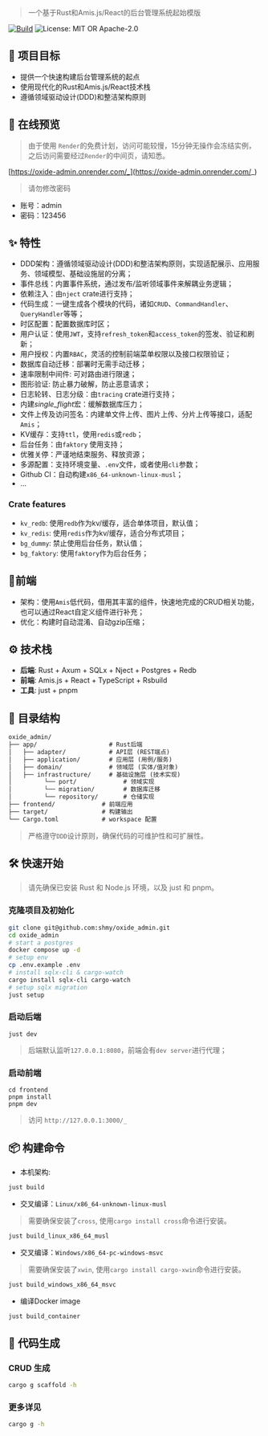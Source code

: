 > 一个基于Rust和Amis.js/React的后台管理系统起始模版

[![Build](https://github.com/shmy/oxide_admin/actions/workflows/build.yaml/badge.svg)](https://github.com/shmy/oxide_admin/actions/workflows/build.yaml)
![License: MIT OR Apache-2.0](https://img.shields.io/badge/license-MIT%20OR%20Apache--2.0-blue)

## 🎯 项目目标
- 提供一个快速构建后台管理系统的起点
- 使用现代化的Rust和Amis.js/React技术栈
- 遵循领域驱动设计(DDD)和整洁架构原则

## 👀 在线预览
> 由于使用 `Render`的免费计划，访问可能较慢，15分钟无操作会冻结实例，之后访问需要经过`Render`的中间页，请知悉。

[https://oxide-admin.onrender.com/_](https://oxide-admin.onrender.com/_)
> 请勿修改密码

- 账号：admin
- 密码：123456


## ✨ 特性
- DDD架构：遵循领域驱动设计(DDD)和整洁架构原则，实现适配展示、应用服务、领域模型、基础设施层的分离；
- 事件总线：内置事件系统，通过发布/监听领域事件来解耦业务逻辑；
- 依赖注入：由`nject` crate进行支持；
- 代码生成：一键生成各个模块的代码，诸如`CRUD`、`CommandHandler`、`QueryHandler`等等；
- 时区配置：配置数据库时区；
- 用户认证：使用`JWT`，支持`refresh_token`和`access_token`的签发、验证和刷新；
- 用户授权：内置`RBAC`，灵活的控制前端菜单权限以及接口权限验证；
- 数据库自动迁移：部署时无需手动迁移；
- 速率限制中间件: 可对路由进行限速；
- 图形验证: 防止暴力破解，防止恶意请求；
- 日志轮转、日志分级：由`tracing` crate进行支持；
- 内建*single_flight*宏：缓解数据库压力；
- 文件上传及访问签名：内建单文件上传、图片上传、分片上传等接口，适配`Amis`；
- KV缓存：支持`ttl`，使用`redis`或`redb`；
- 后台任务：由`faktory` 使用支持；
- 优雅关停：严谨地结束服务、释放资源；
- 多源配置：支持环境变量、`.env`文件，或者使用`cli`参数；
- Github CI：自动构建`x86_64-unknown-linux-musl`；
- ...

### Crate features
- `kv_redb`: 使用`redb`作为kv/缓存，适合单体项目，默认值；
- `kv_redis`: 使用`redis`作为kv/缓存，适合分布式项目；
- `bg_dummy`: 禁止使用后台任务，默认值；
- `bg_faktory`: 使用`faktory`作为后台任务；

## 🎈前端
- 架构：使用`Amis`低代码，借用其丰富的组件，快速地完成的CRUD相关功能，也可以通过React自定义组件进行补充；
- 优化：构建时自动混淆、自动gzip压缩；

## ⚙️ 技术栈
- **后端**: Rust + Axum + SQLx + Nject + Postgres + Redb
- **前端**: Amis.js + React + TypeScript + Rsbuild
- **工具**: just + pnpm


## 📁 目录结构

```txt
oxide_admin/
├── app/                    # Rust后端
│   ├── adapter/            # API层 (REST端点)
│   ├── application/        # 应用层 (用例/服务)
│   ├── domain/             # 领域层 (实体/值对象)
│   ├── infrastructure/     # 基础设施层 (技术实现)
│         └── port/             # 领域实现
│         └── migration/        # 数据库迁移
│         └── repository/       # 仓储实现
├── frontend/             # 前端应用
├── target/               # 构建输出
└── Cargo.toml            # workspace 配置
```
> 严格遵守`DDD`设计原则，确保代码的可维护性和可扩展性。

## 🛠️ 快速开始
> 请先确保已安装 Rust 和 Node.js 环境，以及 just 和 pnpm。

### 克隆项目及初始化
```bash
git clone git@github.com:shmy/oxide_admin.git
cd oxide_admin
# start a postgres
docker compose up -d
# setup env
cp .env.example .env
# install sqlx-cli & cargo-watch
cargo install sqlx-cli cargo-watch
# setup sqlx migration
just setup
```
### 启动后端
```base
just dev
```
> 后端默认监听`127.0.0.1:8080`，前端会有`dev server`进行代理；

### 启动前端
```base
cd frontend
pnpm install
pnpm dev
```
> 访问 `http://127.0.0.1:3000/_`

## 📦 构建命令
- 本机架构:
```bash
just build
```
- 交叉编译：`Linux/x86_64-unknown-linux-musl`
> 需要确保安装了`cross`, 使用`cargo install cross`命令进行安装。
```bash
just build_linux_x86_64_musl
```
- 交叉编译：`Windows/x86_64-pc-windows-msvc`
> 需要确保安装了`xwin`, 使用`cargo install cargo-xwin`命令进行安装。
```bash
just build_windows_x86_64_msvc
```
- 编译Docker image
```bash
just build_container
```

## 📃 代码生成
### CRUD 生成
```bash
cargo g scaffold -h
```

### 更多详见
```bash
cargo g -h
```
